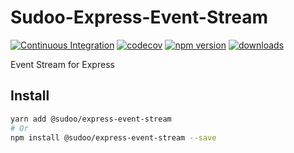 # Sudoo-Express-Event-Stream

[![Continuous Integration](https://github.com/SudoDotDog/Sudoo-Express-Event-Stream/actions/workflows/ci.yml/badge.svg)](https://github.com/SudoDotDog/Sudoo-Express-Event-Stream/actions/workflows/ci.yml)
[![codecov](https://codecov.io/gh/SudoDotDog/Sudoo-Express-Event-Stream/branch/master/graph/badge.svg)](https://codecov.io/gh/SudoDotDog/Sudoo-Express-Event-Stream)
[![npm version](https://badge.fury.io/js/%40sudoo%2Fexpress-event-stream.svg)](https://www.npmjs.com/package/@sudoo/express-event-stream)
[![downloads](https://img.shields.io/npm/dm/@sudoo/express-event-stream.svg)](https://www.npmjs.com/package/@sudoo/express-event-stream)

Event Stream for Express

## Install

```sh
yarn add @sudoo/express-event-stream
# Or
npm install @sudoo/express-event-stream --save
```
